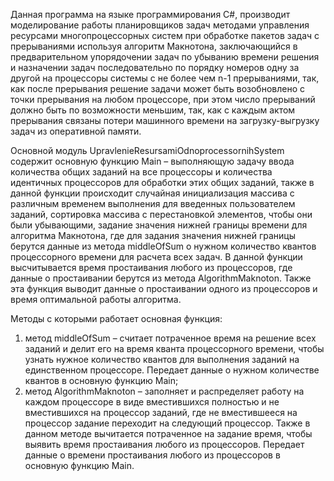 ﻿Данная программа на языке программирования C#, 
производит моделирование работы планировщиков задач методами управления ресурсами многопроцессорных 
систем при обработке пакетов задач с прерываниями используя алгоритм Макнотона, 
заключающийся в предварительном упорядочении задач по убыванию времени решения и назначении задач 
последовательно по порядку номеров одну за другой на процессоры системы с не более чем n-1 прерываниями, 
так, как после прерывания решение задачи может быть возобновлено с точки прерывания на любом процессоре, 
при этом число прерываний должно быть по возможности меньшим, так, 
как с каждым актом прерывания связаны потери машинного времени на загрузку-выгрузку задач из оперативной памяти.  

Основной модуль UpravlenieResursamiOdnoprocessornihSystem содержит основную функцию Main – 
выполняющую задачу ввода количества общих заданий на все процессоры и количества идентичных процессоров 
для обработки этих общих заданий, также в данной функции происходит случайная инициализация массива с 
различным временем выполнения для введенных пользователем заданий, сортировка массива с перестановкой 
элементов, чтобы они были убывающими, задание значения нижней границы времени для алгоритма Макнотона, 
где для задания значения нижней границы берутся данные из метода middleOfSum о нужном количество квантов 
процессорного времени для расчета всех задач. В данной функции высчитывается время простаивания любого из процессоров, 
где данные о простаивании берутся из метода AlgorithmMaknoton. 
Также эта функция выводит данные о простаивании одного из процессоров и время оптимальной работы алгоритма.  

Методы с которыми работает основная функция:
1)	метод middleOfSum – считает потраченное время на решение всех заданий и делит его на время 
кванта процессорного времени, чтобы узнать нужное количество квантов для выполнения заданий на единственном 
процессоре. Передает данные о нужном количестве квантов в основную функцию Main;
2)	метод AlgorithmMaknoton – заполняет и распределяет работу на каждом процессоре в виде вместившихся 
полностью и не вместившихся на процессор заданий, где не вместившееся на процессор задание переходит на 
следующий процессор. Также в данном методе вычитается потраченное на задание время, чтобы выявить время 
простаивания любого из процессоров. Передает данные о времени простаивания любого из процессоров в основную функцию Main.
